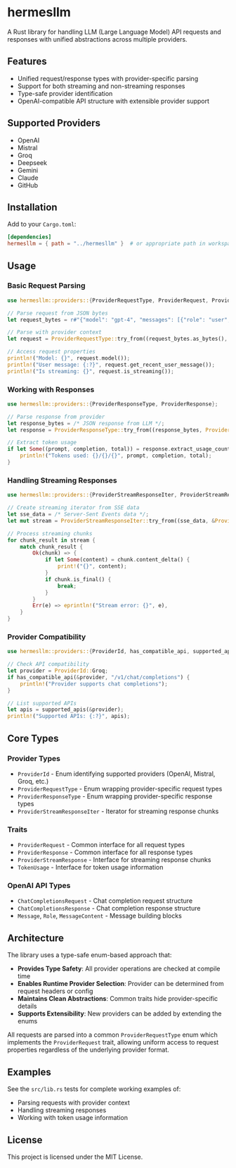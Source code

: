 # hermesllm

A Rust library for handling LLM (Large Language Model) API requests and responses with unified abstractions across multiple providers.

## Features

- Unified request/response types with provider-specific parsing
- Support for both streaming and non-streaming responses
- Type-safe provider identification
- OpenAI-compatible API structure with extensible provider support

## Supported Providers

- OpenAI
- Mistral
- Groq
- Deepseek
- Gemini
- Claude
- GitHub

## Installation

Add to your `Cargo.toml`:

```toml
[dependencies]
hermesllm = { path = "../hermesllm" }  # or appropriate path in workspace
```

## Usage

### Basic Request Parsing

```rust
use hermesllm::providers::{ProviderRequestType, ProviderRequest, ProviderId};

// Parse request from JSON bytes
let request_bytes = r#"{"model": "gpt-4", "messages": [{"role": "user", "content": "Hello!"}]}"#;

// Parse with provider context
let request = ProviderRequestType::try_from((request_bytes.as_bytes(), &ProviderId::OpenAI))?;

// Access request properties
println!("Model: {}", request.model());
println!("User message: {:?}", request.get_recent_user_message());
println!("Is streaming: {}", request.is_streaming());
```

### Working with Responses

```rust
use hermesllm::providers::{ProviderResponseType, ProviderResponse};

// Parse response from provider
let response_bytes = /* JSON response from LLM */;
let response = ProviderResponseType::try_from((response_bytes, ProviderId::OpenAI))?;

// Extract token usage
if let Some((prompt, completion, total)) = response.extract_usage_counts() {
    println!("Tokens used: {}/{}/{}", prompt, completion, total);
}
```

### Handling Streaming Responses

```rust
use hermesllm::providers::{ProviderStreamResponseIter, ProviderStreamResponse};

// Create streaming iterator from SSE data
let sse_data = /* Server-Sent Events data */;
let mut stream = ProviderStreamResponseIter::try_from((sse_data, &ProviderId::OpenAI))?;

// Process streaming chunks
for chunk_result in stream {
    match chunk_result {
        Ok(chunk) => {
            if let Some(content) = chunk.content_delta() {
                print!("{}", content);
            }
            if chunk.is_final() {
                break;
            }
        }
        Err(e) => eprintln!("Stream error: {}", e),
    }
}
```

### Provider Compatibility

```rust
use hermesllm::providers::{ProviderId, has_compatible_api, supported_apis};

// Check API compatibility
let provider = ProviderId::Groq;
if has_compatible_api(&provider, "/v1/chat/completions") {
    println!("Provider supports chat completions");
}

// List supported APIs
let apis = supported_apis(&provider);
println!("Supported APIs: {:?}", apis);
```

## Core Types

### Provider Types
- `ProviderId` - Enum identifying supported providers (OpenAI, Mistral, Groq, etc.)
- `ProviderRequestType` - Enum wrapping provider-specific request types
- `ProviderResponseType` - Enum wrapping provider-specific response types
- `ProviderStreamResponseIter` - Iterator for streaming response chunks

### Traits
- `ProviderRequest` - Common interface for all request types
- `ProviderResponse` - Common interface for all response types
- `ProviderStreamResponse` - Interface for streaming response chunks
- `TokenUsage` - Interface for token usage information

### OpenAI API Types
- `ChatCompletionsRequest` - Chat completion request structure
- `ChatCompletionsResponse` - Chat completion response structure
- `Message`, `Role`, `MessageContent` - Message building blocks

## Architecture

The library uses a type-safe enum-based approach that:

- **Provides Type Safety**: All provider operations are checked at compile time
- **Enables Runtime Provider Selection**: Provider can be determined from request headers or config
- **Maintains Clean Abstractions**: Common traits hide provider-specific details
- **Supports Extensibility**: New providers can be added by extending the enums

All requests are parsed into a common `ProviderRequestType` enum which implements the `ProviderRequest` trait, allowing uniform access to request properties regardless of the underlying provider format.

## Examples

See the `src/lib.rs` tests for complete working examples of:
- Parsing requests with provider context
- Handling streaming responses
- Working with token usage information

## License

This project is licensed under the MIT License.
